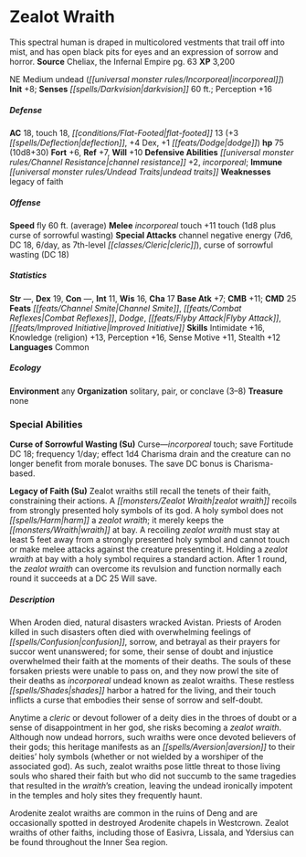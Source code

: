 ﻿---
cssclass: [monsters]
title1: Zealot Wraith
desc_short: This spectral human is draped in multicolored vestments that trail off
  into mist, and has open black pits for eyes and an expression of sorrow and horror.
title2: Zealot Wraith
CR: 7
sources:
- name: Cheliax, the Infernal Empire
  page: 63
  link: http://paizo.com/products/btpy9hdv?Pathfinder-Campaign-Setting-Cheliax-The-Infernal-Empire
XP: 3200
alignment: NE
size: Medium
type: undead
subtypes:
- incorporeal
initiative:
  bonus: 8
senses:
  darkvision: 60
AC:
  AC: 18
  touch: 18
  flat_footed: 13
  components:
    deflection: 3
    dex: 4
    dodge: 1
HP:
  HP: 75
  long: 10d8+30
saves:
  fort: 6
  ref: 7
  will: 10
defensive_abilities:
- channel resistance +2
- incorporeal
immunities:
- undead traits
weaknesses:
- legacy of faith
speeds:
  fly: 60
  fly_maneuverability: average
attacks:
  melee:
  - - text: incorporeal touch +11 touch (1d8 plus curse of sorrowful wasting)
      entries:
      - - damage: 1d8
        - effect: curse of sorrowful wasting
      attack: incorporeal touch
      bonus:
      - 11
      touch: true
  special:
  - channel negative energy (7d6, DC 18, 6/day, as 7th-level cleric)
  - curse of sorrowful wasting (DC 18)
ability_scores:
  STR:
  DEX: 19
  CON:
  INT: 11
  WIS: 16
  CHA: 17
BAB: 7
CMB: 11
CMD: 25
feats:
- name: Channel Smite
- name: Combat Reflexes
- name: Dodge
- name: Flyby Attack
- name: Improved Initiative
skills:
  Intimidate: 16
  Knowledge (religion): 13
  Perception: 16
  Sense Motive: 11
  Stealth: 12
languages:
- Common
ecology:
  environment: any
  organization: solitary, pair, or conclave (3-8)
  treasure_type: none
special_abilities:
  Curse of Sorrowful Wasting (Su): Curse-incorporeal touch; save Fortitude DC 18;
    frequency 1/day; effect 1d4 Charisma drain and the creature can no longer benefit
    from morale bonuses. The save DC bonus is Charisma-based.
  Legacy of Faith (Su): Zealot wraiths still recall the tenets of their faith, constraining
    their actions. A zealot wraith recoils from strongly presented holy symbols of
    its god. A holy symbol does not harm a zealot wraith; it merely keeps the wraith
    at bay. A recoiling zealot wraith must stay at least 5 feet away from a strongly
    presented holy symbol and cannot touch or make melee attacks against the creature
    presenting it. Holding a zealot wraith at bay with a holy symbol requires a standard
    action. After 1 round, the zealot wraith can overcome its revulsion and function
    normally each round it succeeds at a DC 25 Will save.
desc_long: |-
  When Aroden died, natural disasters wracked Avistan. Priests of Aroden killed in such disasters often died with overwhelming feelings of confusion, sorrow, and betrayal as their prayers for succor went unanswered; for some, their sense of doubt and injustice overwhelmed their faith at the moments of their deaths. The souls of these forsaken priests were unable to pass on, and they now prowl the site of their deaths as incorporeal undead known as zealot wraiths. These restless shades harbor a hatred for the living, and their touch inflicts a curse that embodies their sense of sorrow and self-doubt.

  Anytime a cleric or devout follower of a deity dies in the throes of doubt or a sense of disappointment in her god, she risks becoming a zealot wraith. Although now undead horrors, such wraiths were once devoted believers of their gods; this heritage manifests as an aversion to their deities' holy symbols (whether or not wielded by a worshiper of the associated god). As such, zealot wraiths pose little threat to those living souls who shared their faith but who did not succumb to the same tragedies that resulted in the wraith's creation, leaving the undead ironically impotent in the temples and holy sites they frequently haunt.

  Arodenite zealot wraiths are common in the ruins of Deng and are occasionally spotted in destroyed Arodenite chapels in Westcrown. Zealot wraiths of other faiths, including those of Easivra, Lissala, and Ydersius can be found throughout the Inner Sea region.

---

# Zealot Wraith
This spectral human is draped in multicolored vestments that trail off into mist, and has open black pits for eyes and an expression of sorrow and horror.
**Source** Cheliax, the Infernal Empire pg. 63
**XP** 3,200

NE Medium undead (_[[universal monster rules/Incorporeal|incorporeal]]_)
**Init** +8; **Senses** _[[spells/Darkvision|darkvision]]_ 60 ft.; Perception +16

##### Defense

**AC** 18, touch 18, _[[conditions/Flat-Footed|flat-footed]]_ 13 (+3 _[[spells/Deflection|deflection]]_, +4 Dex, +1 _[[feats/Dodge|dodge]]_)
**hp** 75 (10d8+30)
**Fort** +6, **Ref** +7, **Will** +10
**Defensive Abilities** _[[universal monster rules/Channel Resistance|channel resistance]]_ +2, _incorporeal_; **Immune** _[[universal monster rules/Undead Traits|undead traits]]_
**Weaknesses** legacy of faith

##### Offense
**Speed** fly 60 ft. (average)
**Melee** _incorporeal_ touch +11 touch (1d8 plus curse of sorrowful wasting)
**Special Attacks** channel negative energy (7d6, DC 18, 6/day, as 7th-level _[[classes/Cleric|cleric]]_), curse of sorrowful wasting (DC 18)

##### Statistics
**Str** —, **Dex** 19, **Con** —, **Int** 11, **Wis** 16, **Cha** 17
**Base Atk** +7; **CMB** +11; **CMD** 25
**Feats** _[[feats/Channel Smite|Channel Smite]]_, _[[feats/Combat Reflexes|Combat Reflexes]]_, _Dodge_, _[[feats/Flyby Attack|Flyby Attack]]_, _[[feats/Improved Initiative|Improved Initiative]]_
**Skills** Intimidate +16, Knowledge (religion) +13, Perception +16, Sense Motive +11, Stealth +12
**Languages** Common

##### Ecology

**Environment** any
**Organization** solitary, pair, or conclave (3–8)
**Treasure** none

### Special Abilities

**Curse of Sorrowful Wasting (Su)** Curse—_incorporeal_ touch; save Fortitude DC 18; frequency 1/day; effect 1d4 Charisma drain and the creature can no longer benefit from morale bonuses. The save DC bonus is Charisma-based.

**Legacy of Faith (Su)** Zealot wraiths still recall the tenets of their faith, constraining their actions. A _[[monsters/Zealot Wraith|zealot wraith]]_ recoils from strongly presented holy symbols of its god. A holy symbol does not _[[spells/Harm|harm]]_ a _zealot wraith_; it merely keeps the _[[monsters/Wraith|wraith]]_ at bay. A recoiling _zealot wraith_ must stay at least 5 feet away from a strongly presented holy symbol and cannot touch or make melee attacks against the creature presenting it. Holding a _zealot wraith_ at bay with a holy symbol requires a standard action. After 1 round, the _zealot wraith_ can overcome its revulsion and function normally each round it succeeds at a DC 25 Will save.

##### Description

When Aroden died, natural disasters wracked Avistan. Priests of Aroden killed in such disasters often died with overwhelming feelings of _[[spells/Confusion|confusion]]_, sorrow, and betrayal as their prayers for succor went unanswered; for some, their sense of doubt and injustice overwhelmed their faith at the moments of their deaths. The souls of these forsaken priests were unable to pass on, and they now prowl the site of their deaths as _incorporeal_ undead known as zealot wraiths. These restless _[[spells/Shades|shades]]_ harbor a hatred for the living, and their touch inflicts a curse that embodies their sense of sorrow and self-doubt.

Anytime a _cleric_ or devout follower of a deity dies in the throes of doubt or a sense of disappointment in her god, she risks becoming a _zealot wraith_. Although now undead horrors, such wraiths were once devoted believers of their gods; this heritage manifests as an _[[spells/Aversion|aversion]]_ to their deities’ holy symbols (whether or not wielded by a worshiper of the associated god). As such, zealot wraiths pose little threat to those living souls who shared their faith but who did not succumb to the same tragedies that resulted in the _wraith_’s creation, leaving the undead ironically impotent in the temples and holy sites they frequently haunt.

Arodenite zealot wraiths are common in the ruins of Deng and are occasionally spotted in destroyed Arodenite chapels in Westcrown. Zealot wraiths of other faiths, including those of Easivra, Lissala, and Ydersius can be found throughout the Inner Sea region.